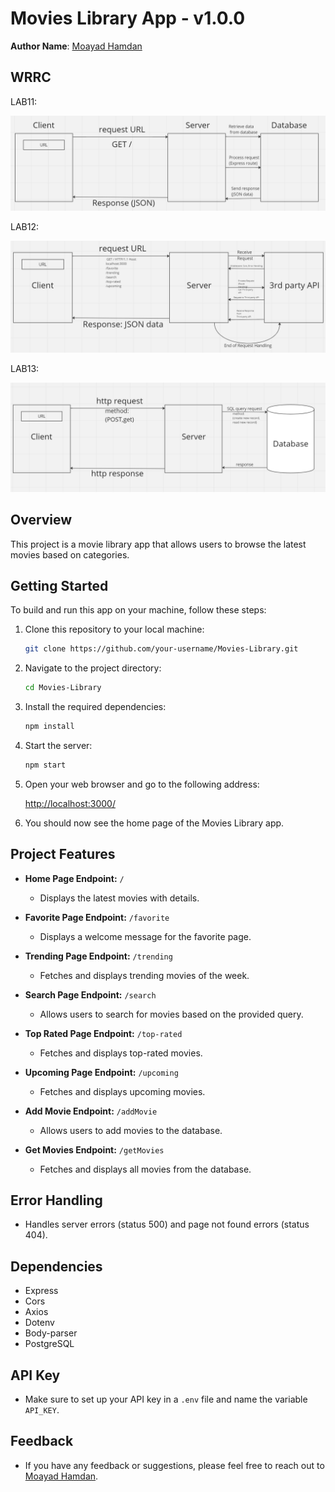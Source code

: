 # Movies Library App - v1.0.0

**Author Name**: [Moayad Hamdan](https://github.com/Moayadhamdan)

## WRRC
LAB11:

![WRRC(LAB11) Image](WRRC(lab11).png)

LAB12:

![WRRC(LAB12) Image](WRRC(lab12).png)

LAB13:

![WRRC(LAB13) Image](WRRC(lab13).png)


## Overview
This project is a movie library app that allows users to browse the latest movies based on categories.

## Getting Started
To build and run this app on your machine, follow these steps:

1. Clone this repository to your local machine:

    ```bash
    git clone https://github.com/your-username/Movies-Library.git
    ```

2. Navigate to the project directory:

    ```bash
    cd Movies-Library
    ```

3. Install the required dependencies:

    ```bash
    npm install
    ```

4. Start the server:

    ```bash
    npm start
    ```

5. Open your web browser and go to the following address:

    [http://localhost:3000/](http://localhost:3000/)

6. You should now see the home page of the Movies Library app.

## Project Features
- **Home Page Endpoint:** `/`
  - Displays the latest movies with details.
  
- **Favorite Page Endpoint:** `/favorite`
  - Displays a welcome message for the favorite page.
  
- **Trending Page Endpoint:** `/trending`
  - Fetches and displays trending movies of the week.
  
- **Search Page Endpoint:** `/search`
  - Allows users to search for movies based on the provided query.
  
- **Top Rated Page Endpoint:** `/top-rated`
  - Fetches and displays top-rated movies.
  
- **Upcoming Page Endpoint:** `/upcoming`
  - Fetches and displays upcoming movies.
  
- **Add Movie Endpoint:** `/addMovie`
  - Allows users to add movies to the database.

- **Get Movies Endpoint:** `/getMovies`
  - Fetches and displays all movies from the database.

## Error Handling
- Handles server errors (status 500) and page not found errors (status 404).

## Dependencies
- Express
- Cors
- Axios
- Dotenv
- Body-parser
- PostgreSQL

## API Key
- Make sure to set up your API key in a `.env` file and name the variable `API_KEY`.

## Feedback
- If you have any feedback or suggestions, please feel free to reach out to [Moayad Hamdan](https://github.com/Moayadhamdan).

